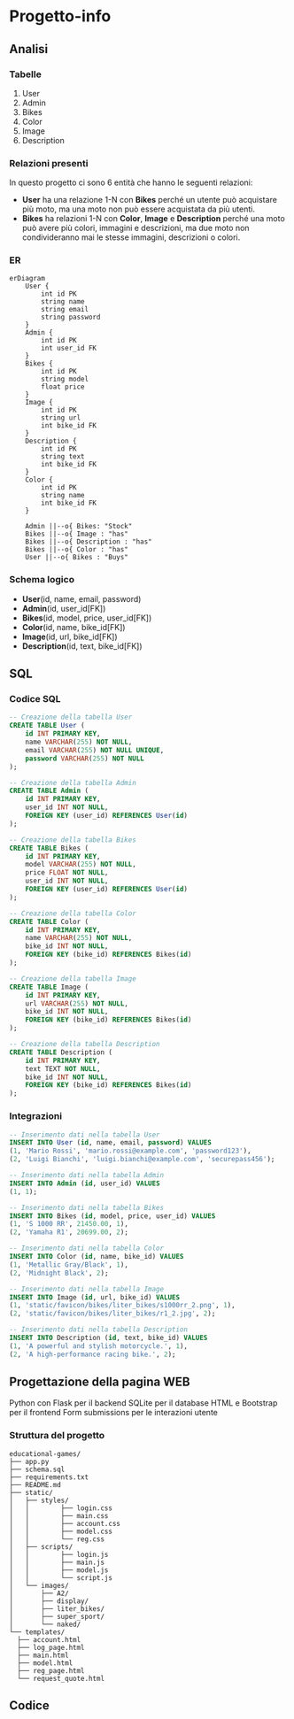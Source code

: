 # Progetto-info

## Analisi

### Tabelle

1. User  
2. Admin  
3. Bikes  
4. Color  
5. Image  
6. Description  

### Relazioni presenti

In questo progetto ci sono 6 entità che hanno le seguenti relazioni:  
- **User** ha una relazione 1-N con **Bikes** perché un utente può acquistare più moto, ma una moto non può essere acquistata da più utenti.  
- **Bikes** ha relazioni 1-N con **Color**, **Image** e **Description** perché una moto può avere più colori, immagini e descrizioni, ma due moto non condivideranno mai le stesse immagini, descrizioni o colori.  

### ER

```mermaid
erDiagram
    User {
        int id PK
        string name
        string email
        string password
    }
    Admin {
        int id PK
        int user_id FK
    }
    Bikes {
        int id PK
        string model
        float price
    }
    Image {
        int id PK
        string url
        int bike_id FK
    }
    Description {
        int id PK
        string text
        int bike_id FK
    }
    Color {
        int id PK
        string name
        int bike_id FK
    }

    Admin ||--o{ Bikes: "Stock"
    Bikes ||--o{ Image : "has"
    Bikes ||--o{ Description : "has"
    Bikes ||--o{ Color : "has"
    User ||--o{ Bikes : "Buys"
```

### Schema logico

- **User**(id, name, email, password)  
- **Admin**(id, user_id[FK])  
- **Bikes**(id, model, price, user_id[FK])  
- **Color**(id, name, bike_id[FK])  
- **Image**(id, url, bike_id[FK])  
- **Description**(id, text, bike_id[FK])  

## SQL

### Codice SQL

```sql
-- Creazione della tabella User
CREATE TABLE User (
    id INT PRIMARY KEY,
    name VARCHAR(255) NOT NULL,
    email VARCHAR(255) NOT NULL UNIQUE,
    password VARCHAR(255) NOT NULL
);

-- Creazione della tabella Admin
CREATE TABLE Admin (
    id INT PRIMARY KEY,
    user_id INT NOT NULL,
    FOREIGN KEY (user_id) REFERENCES User(id)
);

-- Creazione della tabella Bikes
CREATE TABLE Bikes (
    id INT PRIMARY KEY,
    model VARCHAR(255) NOT NULL,
    price FLOAT NOT NULL,
    user_id INT NOT NULL,
    FOREIGN KEY (user_id) REFERENCES User(id)
);

-- Creazione della tabella Color
CREATE TABLE Color (
    id INT PRIMARY KEY,
    name VARCHAR(255) NOT NULL,
    bike_id INT NOT NULL,
    FOREIGN KEY (bike_id) REFERENCES Bikes(id)
);

-- Creazione della tabella Image
CREATE TABLE Image (
    id INT PRIMARY KEY,
    url VARCHAR(255) NOT NULL,
    bike_id INT NOT NULL,
    FOREIGN KEY (bike_id) REFERENCES Bikes(id)
);

-- Creazione della tabella Description
CREATE TABLE Description (
    id INT PRIMARY KEY,
    text TEXT NOT NULL,
    bike_id INT NOT NULL,
    FOREIGN KEY (bike_id) REFERENCES Bikes(id)
);
```

### Integrazioni

```sql
-- Inserimento dati nella tabella User
INSERT INTO User (id, name, email, password) VALUES
(1, 'Mario Rossi', 'mario.rossi@example.com', 'password123'),
(2, 'Luigi Bianchi', 'luigi.bianchi@example.com', 'securepass456');

-- Inserimento dati nella tabella Admin
INSERT INTO Admin (id, user_id) VALUES
(1, 1);

-- Inserimento dati nella tabella Bikes
INSERT INTO Bikes (id, model, price, user_id) VALUES
(1, 'S 1000 RR', 21450.00, 1),
(2, 'Yamaha R1', 20699.00, 2);

-- Inserimento dati nella tabella Color
INSERT INTO Color (id, name, bike_id) VALUES
(1, 'Metallic Gray/Black', 1),
(2, 'Midnight Black', 2);

-- Inserimento dati nella tabella Image
INSERT INTO Image (id, url, bike_id) VALUES
(1, 'static/favicon/bikes/liter_bikes/s1000rr_2.png', 1),
(2, 'static/favicon/bikes/liter_bikes/r1_2.jpg', 2);

-- Inserimento dati nella tabella Description
INSERT INTO Description (id, text, bike_id) VALUES
(1, 'A powerful and stylish motorcycle.', 1),
(2, 'A high-performance racing bike.', 2);
```

## Progettazione della pagina WEB

Python con Flask per il backend
SQLite per il database
HTML e Bootstrap per il frontend
Form submissions per le interazioni utente

### Struttura del progetto

```
educational-games/
├── app.py             
├── schema.sql        
├── requirements.txt  
├── README.md         
├── static/           
│   ├── styles/
│   │        ├── login.css
│   │        ├── main.css
│   │        ├── account.css
│   │        ├── model.css
│   │        └── reg.css
│   ├── scripts/
│   │        ├── login.js
│   │        ├── main.js
│   │        ├── model.js
│   │        └── script.js
│   └── images/
│       ├── A2/
│       ├── display/
│       ├── liter_bikes/
│       ├── super_sport/
│       └── naked/
└── templates/       
  ├── account.html
  ├── log_page.html
  ├── main.html
  ├── model.html
  ├── reg_page.html
  └── request_quote.html
```

## Codice

